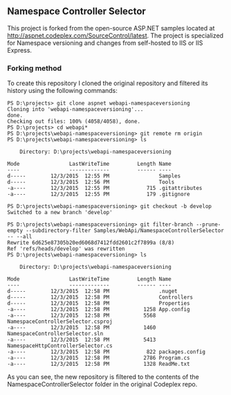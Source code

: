 ## Namespace Controller Selector

This project is forked from the open-source ASP.NET samples located at http://aspnet.codeplex.com/SourceControl/latest. The project is specialized for Namespace versioning and changes from self-hosted to IIS or IIS Express.

### Forking method

To create this repository I cloned the original repository and filtered its history using the following commands:

    PS D:\projects> git clone aspnet webapi-namespaceversioning
    Cloning into 'webapi-namespaceversioning'...
    done.
    Checking out files: 100% (4058/4058), done.
    PS D:\projects> cd webapi*
    PS D:\projects\webapi-namespaceversioning> git remote rm origin
    PS D:\projects\webapi-namespaceversioning> ls

        Directory: D:\projects\webapi-namespaceversioning

    Mode                LastWriteTime         Length Name
    ----                -------------         ------ ----
    d-----        12/3/2015  12:55 PM                Samples
    d-----        12/3/2015  12:56 PM                Tools
    -a----        12/3/2015  12:55 PM            715 .gitattributes
    -a----        12/3/2015  12:55 PM            179 .gitignore

    PS D:\projects\webapi-namespaceversioning> git checkout -b develop
    Switched to a new branch 'develop'

    PS D:\projects\webapi-namespaceversioning> git filter-branch --prune-empty --subdirectory-filter Samples/WebApi/NamespaceControllerSelector -- --all
    Rewrite 6d625e87305b20ed6068d7412fdd2601c2f7899a (8/8)
    Ref 'refs/heads/develop' was rewritten
    PS D:\projects\webapi-namespaceversioning> ls

        Directory: D:\projects\webapi-namespaceversioning

    Mode                LastWriteTime         Length Name
    ----                -------------         ------ ----
    d-----        12/3/2015  12:58 PM                .nuget
    d-----        12/3/2015  12:58 PM                Controllers
    d-----        12/3/2015  12:58 PM                Properties
    -a----        12/3/2015  12:58 PM           1258 App.config
    -a----        12/3/2015  12:58 PM           5568 NamespaceControllerSelector.csproj
    -a----        12/3/2015  12:58 PM           1460 NamespaceControllerSelector.sln
    -a----        12/3/2015  12:58 PM           5413 NamespaceHttpControllerSelector.cs
    -a----        12/3/2015  12:58 PM            822 packages.config
    -a----        12/3/2015  12:58 PM           2786 Program.cs
    -a----        12/3/2015  12:58 PM           1328 ReadMe.txt

As you can see, the new repository is filtered to the contents of the NamespaceControllerSelector folder in the original Codeplex repo.